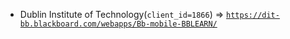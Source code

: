  - Dublin Institute of Technology(`client_id=1866`) => [`https://dit-bb.blackboard.com/webapps/Bb-mobile-BBLEARN/`](https://dit-bb.blackboard.com/webapps/Bb-mobile-BBLEARN/)
